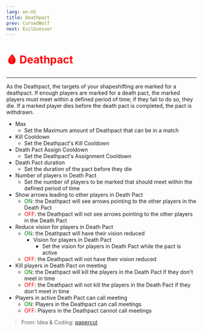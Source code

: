 ```yaml
---
lang: en-US
title: Deathpact
prev: CursedWolf
next: EvilGuesser
---
```


# <font color=red>🩸 <b>Deathpact</b></font> <Badge text="Killing" type="tip" vertical="middle"/>
---

As the Deathpact, the targets of your shapeshifting are marked for a deathpact. If enough players are marked for a death pact, the marked players must meet within a defined period of time; if they fail to do so, they die. If a marked player dies before the death pact is completed, the pact is withdrawn.
* Max
  * Set the Maximum amount of Deathpact that can be in a match
* Kill Cooldown
  * Set the Deathpact's Kill Cooldown
* Death Pact Assign Cooldown
  * Set the Deathpact's Assignment Cooldown
* Death Pact duration
  * Set the duration of the pact before they die
* Number of players in Death Pact
  * Set the number of players to be marked that should meet within the defined period of time
* Show arrows leading to other players in Death Pact
  * <font color=green>ON</font>: the Deathpact will see arrows pointing to the other players in the Death Pact
  * <font color=red>OFF</font>: the Deathpact will not see arrows pointing to the other players in the Death Pact
* Reduce vision for players in Death Pact
  * <font color=green>ON</font>: the Deathpact will have their vision reduced
    * Vision for players in Death Pact
      * Set the vision for players in Death Pact while the pact is active
  * <font color=red>OFF</font>: the Deathpact will not have their vision reduced
* Kill players in Death Pact on meeting
  * <font color=green>ON</font>: the Deathpact will kill the players in the Death Pact if they don't meet in time
  * <font color=red>OFF</font>: the Deathpact will not kill the players in the Death Pact if they don't meet in time
* Players in active Death Pact can call meeting
  * <font color=green>ON</font>: Players in the Deathpact can call meetings
  * <font color=red>OFF</font>: Players in the Deathpact cannot call meetings

> From: Idea & Coding: [papercut](https://github.com/lars-wu)
